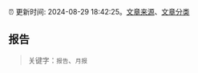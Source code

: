 :alarm_clock: 更新时间: 2024-08-29 18:42:25。[文章来源](/README.md)、[文章分类](/TAGS.md)

## 报告


> 关键字：`报告`、`月报`



